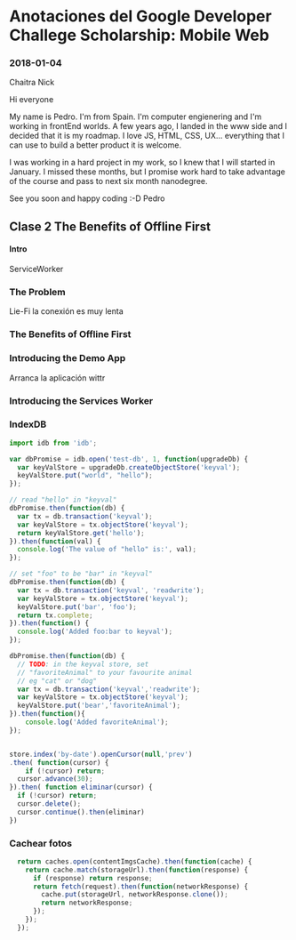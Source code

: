 # Anotaciones del Google Developer Challege Scholarship: Mobile Web


### 2018-01-04

Chaitra
Nick


Hi everyone 

My name is Pedro. I'm from Spain. I'm computer engienering and I'm working in frontEnd worlds.
A few years ago, I landed in the www side and I decided that it is my roadmap. I love JS, HTML, CSS, UX... everything that I can use to build a better product it is welcome. 

I was working in a hard project in my work, so I knew that I will started in January. I missed these months, but I promise work hard to take advantage of the course and pass to next six month nanodegree.

See you soon and happy coding :-D
Pedro


## Clase 2 The Benefits of Offline First

#### Intro
ServiceWorker

### The Problem
Lie-Fi la conexión es muy lenta

### The Benefits of Offline First

### Introducing the Demo App
Arranca la aplicación wittr


### Introducing the Services Worker


### IndexDB

``` javascript
import idb from 'idb';

var dbPromise = idb.open('test-db', 1, function(upgradeDb) {
  var keyValStore = upgradeDb.createObjectStore('keyval');
  keyValStore.put("world", "hello");
});

// read "hello" in "keyval"
dbPromise.then(function(db) {
  var tx = db.transaction('keyval');
  var keyValStore = tx.objectStore('keyval');
  return keyValStore.get('hello');
}).then(function(val) {
  console.log('The value of "hello" is:', val);
});

// set "foo" to be "bar" in "keyval"
dbPromise.then(function(db) {
  var tx = db.transaction('keyval', 'readwrite');
  var keyValStore = tx.objectStore('keyval');
  keyValStore.put('bar', 'foo');
  return tx.complete;
}).then(function() {
  console.log('Added foo:bar to keyval');
});

dbPromise.then(function(db) {
  // TODO: in the keyval store, set
  // "favoriteAnimal" to your favourite animal
  // eg "cat" or "dog"
  var tx = db.transaction('keyval','readwrite');
  var keyValStore = tx.objectStore('keyval');
  keyValStore.put('bear','favoriteAnimal');
}).then(function(){
    console.log('Added favoriteAnimal');
});


store.index('by-date').openCursor(null,'prev')
.then( function(cursor) {
    if (!cursor) return;
  cursor.advance(30);
}).then( function eliminar(cursor) {
  if (!cursor) return;
  cursor.delete();
  cursor.continue().then(eliminar)
})
```

### Cachear fotos

``` javascript
  return caches.open(contentImgsCache).then(function(cache) {
    return cache.match(storageUrl).then(function(response) {
      if (response) return response;
      return fetch(request).then(function(networkResponse) {
        cache.put(storageUrl, networkResponse.clone());
        return networkResponse;
      });
    });
  });
```